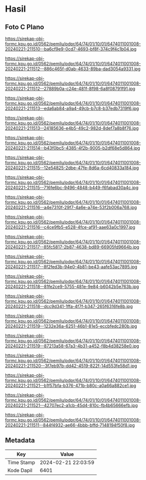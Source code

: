 # Hasil

## Foto C Plano

https://sirekap-obj-formc.kpu.go.id/0562/pemilu/pdpr/64/74/01/10/01/6474011001008-20240221-211510--ba6cf9e9-0cd7-4693-bf8f-374c9f4c1b04.jpg

https://sirekap-obj-formc.kpu.go.id/0562/pemilu/pdpr/64/74/01/10/01/6474011001008-20240221-211512--886c465f-d0ab-4633-89ba-dad3054a9331.jpg

https://sirekap-obj-formc.kpu.go.id/0562/pemilu/pdpr/64/74/01/10/01/6474011001008-20240221-211512--27889b0a-c24e-481f-8f98-6a8f08791f91.jpg

https://sirekap-obj-formc.kpu.go.id/0562/pemilu/pdpr/64/74/01/10/01/6474011001008-20240221-211513--eda6ab84-a9a4-49cb-b7c8-b37edb7319f6.jpg

https://sirekap-obj-formc.kpu.go.id/0562/pemilu/pdpr/64/74/01/10/01/6474011001008-20240221-211513--24185636-e4b5-49c2-982d-8def7a8b8f76.jpg

https://sirekap-obj-formc.kpu.go.id/0562/pemilu/pdpr/64/74/01/10/01/6474011001008-20240221-211514--b43f0bc5-4385-4f2b-9005-b2df68e5d864.jpg

https://sirekap-obj-formc.kpu.go.id/0562/pemilu/pdpr/64/74/01/10/01/6474011001008-20240221-211515--12e54825-2dbe-47fe-8d6a-6cd40833a184.jpg

https://sirekap-obj-formc.kpu.go.id/0562/pemilu/pdpr/64/74/01/10/01/6474011001008-20240221-211515--716fe6bc-9496-4848-b449-f6fabad30a4c.jpg

https://sirekap-obj-formc.kpu.go.id/0562/pemilu/pdpr/64/74/01/10/01/6474011001008-20240221-211516--a4e7310f-29f7-4a6e-a74e-53f2b006a768.jpg

https://sirekap-obj-formc.kpu.go.id/0562/pemilu/pdpr/64/74/01/10/01/6474011001008-20240221-211516--c4ce9fb5-e528-4fce-af91-aae63a0c1997.jpg

https://sirekap-obj-formc.kpu.go.id/0562/pemilu/pdpr/64/74/01/10/01/6474011001008-20240221-211517--85fc5817-2b87-4638-bd89-66905fd9664b.jpg

https://sirekap-obj-formc.kpu.go.id/0562/pemilu/pdpr/64/74/01/10/01/6474011001008-20240221-211517--8f2fed3b-94e0-4b81-be43-aafe53ac7895.jpg

https://sirekap-obj-formc.kpu.go.id/0562/pemilu/pdpr/64/74/01/10/01/6474011001008-20240221-211518--81fe2ce9-5755-481e-9e84-b6042b5e763b.jpg

https://sirekap-obj-formc.kpu.go.id/0562/pemilu/pdpr/64/74/01/10/01/6474011001008-20240221-211518--dcc9d341-1ffa-4f7f-b347-265f6316fe8b.jpg

https://sirekap-obj-formc.kpu.go.id/0562/pemilu/pdpr/64/74/01/10/01/6474011001008-20240221-211519--1232e36a-6251-46b1-81e5-eccbfedc280b.jpg

https://sirekap-obj-formc.kpu.go.id/0562/pemilu/pdpr/64/74/01/10/01/6474011001008-20240221-211519--87213a58-67a3-4b31-a452-f8b4d38258e0.jpg

https://sirekap-obj-formc.kpu.go.id/0562/pemilu/pdpr/64/74/01/10/01/6474011001008-20240221-211520--3f7eb97b-dd42-4519-822f-14d553fe58d1.jpg

https://sirekap-obj-formc.kpu.go.id/0562/pemilu/pdpr/64/74/01/10/01/6474011001008-20240221-211521--b1f57bfa-b376-471b-b80c-a0a66a882ce1.jpg

https://sirekap-obj-formc.kpu.go.id/0562/pemilu/pdpr/64/74/01/10/01/6474011001008-20240221-211521--42707ec2-a1cb-45d4-810c-fb4b65666efb.jpg

https://sirekap-obj-formc.kpu.go.id/0562/pemilu/pdpr/64/74/01/10/01/6474011001008-20240221-211511--844f4932-ae66-4bbb-bffd-7148194f50f8.jpg


## Metadata

| Key        | Value               |
| ---------- | ------------------- |
| Time Stamp | 2024-02-21 22:03:59 |
| Kode Dapil | 6401                |



